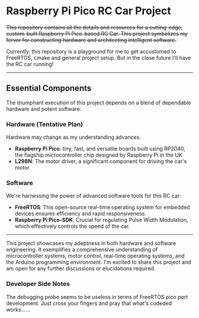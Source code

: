 <h1>Raspberry Pi Pico RC Car Project </h1>

<s><p>This repository contains all the details and resources for a cutting-edge, custom-built Raspberry Pi Pico-based RC Car. This project symbolizes my fervor for constructing hardware and architecting intelligent software.</p></s>
<p>
Currently, this repository is a playground for me to get accustomed to FreeRTOS, cmake and general project setup. But in the close future I'll have the RC car running!
</p>

<hr>

<h2>Essential Components</h2>

<p>The triumphant execution of this project depends on a blend of dependable hardware and potent software:</p>

<h3>️Hardware (Tentative Plan)</h3>
<p>Hardware may change as my understanding advances.</p>
<ul>
    <li><strong>Raspberry Pi Pico</strong>: tiny, fast, and versatile boards built using RP2040, the flagship microcontroller chip designed by Raspberry Pi in the UK</li>
    <li><strong>L298N</strong>: The motor driver, a significant component for driving the car's motor.
    </li>
</ul>


<h3>Software</h3>

<p>We're harnessing the power of advanced software tools for this RC car:</p>

<ul>
  <li><strong>FreeRTOS</strong>: This open-source real-time operating system for embedded devices ensures efficiency and rapid responsiveness.</li>
  <li><strong>Raspberry Pi Pico-SDK</strong>: Crucial for regulating Pulse Width Modulation, which effectively controls the speed of the car.</li>
</ul>

<hr>

<p>This project showcases my adeptness in both hardware and software engineering. It exemplifies a comprehensive understanding of microcontroller systems, motor control, real-time operating systems, and the Arduino programming environment. I'm excited to share this project and am open for any further discussions or elucidations required.</p>


<h3>Developer Side Notes</h3>
<p>The debugging probe seems to be useless in terms of FreeRTOS pico port development. Just cross your fingers and pray that what's codeded works......</p>
